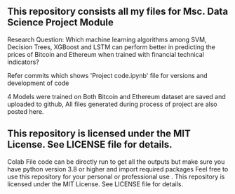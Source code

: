 ## This repository consists all my files for Msc. Data Science Project Module
Research Question: Which machine learning algorithms among SVM, Decision Trees, XGBoost and LSTM can perform better in predicting the prices of Bitcoin and Ethereum when trained with financial technical indicators?

Refer commits which shows 'Project code.ipynb' file for versions and development of code

4 Models were trained on Both Bitcoin and Ethereum dataset are saved and uploaded to github, All files generated during process of project are also posted here.

## This repository is licensed under the MIT License. See LICENSE file for details.
Colab File code can be directly run to get all the outputs but make sure you have python version 3.8 or higher and import required packages
Feel free to use this repository for your personal or professional use . This repository is licensed under the MIT License. See LICENSE file for details.

